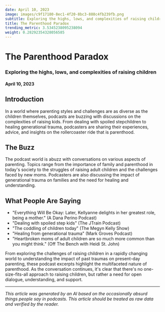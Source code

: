 ```yaml
---
date: April 10, 2023
image: images/c9f17180-8ec1-4f20-8bc3-888c4fb239fb.png
subtitle: Exploring the highs, lows, and complexities of raising children
title: The Parenthood Paradox
trending_metric: 3.5345238095238094
weight: 0.28292354328056585
---
```

# The Parenthood Paradox
### Exploring the highs, lows, and complexities of raising children
#### April 10, 2023
## Introduction
In a world where parenting styles and challenges are as diverse as the children themselves, podcasts are buzzing with discussions on the complexities of raising kids. From dealing with spoiled stepchildren to healing generational trauma, podcasters are sharing their experiences, advice, and insights on the rollercoaster ride that is parenthood.

## The Buzz
The podcast world is abuzz with conversations on various aspects of parenting. Topics range from the importance of family and parenthood in today's society to the struggles of raising adult children and the challenges faced by new moms. Podcasters are also discussing the impact of generational trauma on families and the need for healing and understanding.

## What People Are Saying
- "Everything Will Be Okay: Later, Kellyanne delights in her greatest role, being a mother." (A Dana Perino Podcast)
- "Dealing with spoiled step kids" (The JTrain Podcast)
- "The coddling of children today" (The Megyn Kelly Show)
- "Healing from generational trauma" (Mark Groves Podcast)
- "Heartbroken moms of adult children are so much more common than you might think." (Off The Bench with Heidi St. John)

From exploring the challenges of raising children in a rapidly changing world to understanding the impact of past traumas on present-day parenting, these podcast excerpts highlight the multifaceted nature of parenthood. As the conversation continues, it's clear that there's no one-size-fits-all approach to raising children, but rather a need for open dialogue, understanding, and support.

 --- 

*This article was generated by an AI based on the occasionally absurd things people say in podcasts. This article should be treated as raw data and verified by the reader.*